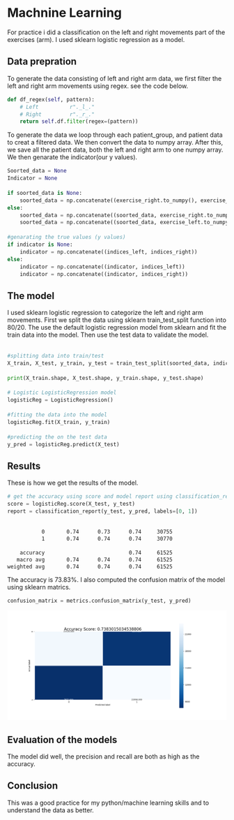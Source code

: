 
# Machnine Learning

For practice i did a classification on the left and right movements part of the exercises (arm). I used sklearn logistic regression as a model.

## Data prepration

To generate the data consisting of left and right arm data, we first filter the left and right arm movements using regex. see the code below. 
``` Python
def df_regex(self, pattern):
    # Left          r"._l_."
    # Right         r"._r_."
    return self.df.filter(regex=(pattern))
```

To generate the data we loop through each patient_group, and patient data to creat a filtered data. We then convert the data to numpy array. After this, we save all the patient data, both the left and right arm to one numpy array. We then genarate the indicator(our y values). 

```python
Soorted_data = None
Indicator = None

if soorted_data is None:
    soorted_data = np.concatenate((exercise_right.to_numpy(), exercise_left.to_numpy()))
else:
    soorted_data = np.concatenate((soorted_data, exercise_right.to_numpy()))
    soorted_data = np.concatenate((soorted_data, exercise_left.to_numpy()))

#genarating the true values (y values)
if indicator is None:
    indicator = np.concatenate((indices_left, indices_right))
else: 
    indicator = np.concatenate((indicator, indices_left))
    indicator = np.concatenate((indicator, indices_right))


```
## The model

I used sklearn logistic regression to categorize the left and right arm movements. First we split the data using sklearn train_test_split function into 80/20. The use the default logistic regression model from sklearn and fit the train data into the model. Then use the test data to validate the model. 

```python

#splitting data into train/test 
X_train, X_test, y_train, y_test = train_test_split(soorted_data, indicator, test_size=0.20, random_state=420, shuffle=True)

print(X_train.shape, X_test.shape, y_train.shape, y_test.shape)

# Logistic LogisticRegression model
logisticReg = LogisticRegression()

#fitting the data into the model
logisticReg.fit(X_train, y_train)

#predicting the on the test data
y_pred = logisticReg.predict(X_test)

```

## Results

These is how we get the results of the model. 

```python
# get the accuracy using score and model report using classification_report from sklearn
score = logisticReg.score(X_test, y_test)
report = classification_report(y_test, y_pred, labels=[0, 1])

````
```

           0       0.74      0.73      0.74     30755
           1       0.74      0.74      0.74     30770

    accuracy                           0.74     61525
   macro avg       0.74      0.74      0.74     61525
weighted avg       0.74      0.74      0.74     61525

```

The accuracy is 73.83%. I also computed the confusion matrix of the model using sklearn matrics. 

``` Python
confusion_matrix = metrics.confusion_matrix(y_test, y_pred)
```
![matrix](https://github.com/Hassanyare/Minor_Applied_Data_Science/blob/master/fotos/matrix-leftvsright.png)

## Evaluation of the models

The model did well, the precision and recall are both as high as the accuracy. 

## Conclusion 

This was a good practice for my python/machine learning skills and to understand the data as better. 

